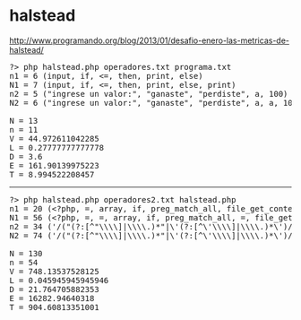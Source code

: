 halstead
========

http://www.programando.org/blog/2013/01/desafio-enero-las-metricas-de-halstead/


<pre>
?> php halstead.php operadores.txt programa.txt
n1 = 6 (input, if, &lt;=, then, print, else)
N1 = 7 (input, if, &lt;=, then, print, else, print)
n2 = 5 ("ingrese un valor:", "ganaste", "perdiste", a, 100)
N2 = 6 ("ingrese un valor:", "ganaste", "perdiste", a, a, 100)

N = 13
n = 11
V = 44.972611042285
L = 0.27777777777778
D = 3.6
E = 161.90139975223
T = 8.994522208457
</pre>

-----------------------------------

<pre>
?> php halstead.php operadores2.txt halstead.php
n1 = 20 (&lt;?php, =, array, if, preg_match_all, file_get_contents, str_replace, implode, array_map, file, FILE_IGNORE_NEW_LINES, sizeof, preg_replace, array_merge, +, array_unique, *, log, /, print)
N1 = 56 (&lt;?php, =, =, array, if, preg_match_all, =, file_get_contents, =, str_replace, =, if, preg_match_all, =, implode, array_map, file, FILE_IGNORE_NEW_LINES, =, sizeof, =, if, preg_match_all, preg_replace, =, array_merge, =, +, =, sizeof, =, =, sizeof, =, array_unique, +, =, sizeof, =, array_unique, =, =, *, log, *, =, /, *, /, print, implode, implode, implode, implode, /, /)
n2 = 34 ('/("(?:[^"\\\\]|\\\\.)*"|\'(?:[^\'\\\\]|\\\\.)*\')/', ' ', '#(', '|', 'preg_quote', ')#', '/\b(\w+)\b/', "n1 = $nn1 (", ', ', ")\nN1 = $NN1 (", ")\nn2 = $nn2 (", ")\nN2 = $NN2 (", ")\n\nN = $N\nn = $n\nV = $V\nL = ", "\nD = $D\nE = $E\nT = ", N1, N2, code, argv, 2, m, 1, op, NN1, N, NN2, n, nn1, n1, nn2, n2, E, V, D, 18)
N2 = 74 ('/("(?:[^"\\\\]|\\\\.)*"|\'(?:[^\'\\\\]|\\\\.)*\')/', ' ', '#(', '|', 'preg_quote', ')#', '/\b(\w+)\b/', ' ', "n1 = $nn1 (", ', ', ")\nN1 = $NN1 (", ', ', ")\nn2 = $nn2 (", ', ', ")\nN2 = $NN2 (", ', ', ")\n\nN = $N\nn = $n\nV = $V\nL = ", "\nD = $D\nE = $E\nT = ", N1, N2, code, argv, 2, m, code, N2, m, 1, code, op, argv, 1, code, m, NN1, N1, m, 1, op, code, m, N2, N2, m, 1, N, NN1, NN2, N2, n, nn1, n1, N1, nn2, n2, N2, E, V, N, n, 2, D, nn1, 2, NN2, nn2, n1, N1, n2, N2, 1, D, E, 18)

N = 130
n = 54
V = 748.13537528125
L = 0.045945945945946
D = 21.764705882353
E = 16282.94640318
T = 904.60813351001
</pre>

